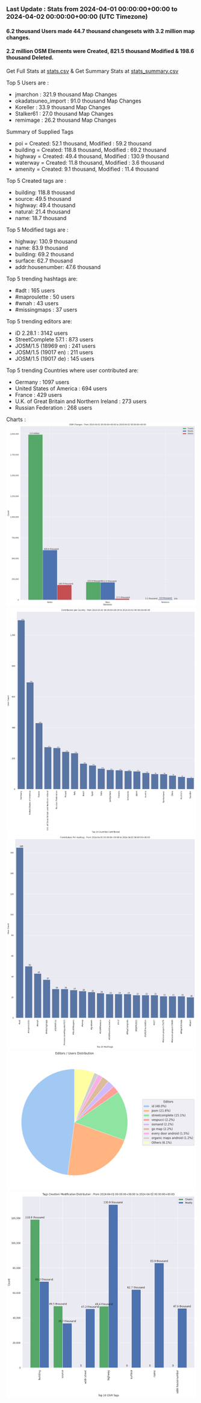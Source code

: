 ### Last Update : Stats from 2024-04-01 00:00:00+00:00 to 2024-04-02 00:00:00+00:00 (UTC Timezone)

#### 6.2 thousand Users made 44.7 thousand changesets with 3.2 million map changes.
#### 2.2 million OSM Elements were Created, 821.5 thousand Modified & 198.6 thousand Deleted.
Get Full Stats at [stats.csv](/stats/Global/Daily/stats.csv)
 & Get Summary Stats at [stats_summary.csv](/stats/Global/Daily/stats_summary.csv)

Top 5 Users are : 
- jmarchon : 321.9 thousand Map Changes
- okadatsuneo_import : 91.0 thousand Map Changes
- Koreller : 33.9 thousand Map Changes
- Stalker61 : 27.0 thousand Map Changes
- remimage : 26.2 thousand Map Changes

Summary of Supplied Tags
- poi = Created: 52.1 thousand, Modified : 59.2 thousand
- building = Created: 118.8 thousand, Modified : 69.2 thousand
- highway = Created: 49.4 thousand, Modified : 130.9 thousand
- waterway = Created: 11.8 thousand, Modified : 3.6 thousand
- amenity = Created: 9.1 thousand, Modified : 11.4 thousand


Top 5 Created tags are :
- building: 118.8 thousand
- source: 49.5 thousand
- highway: 49.4 thousand
- natural: 21.4 thousand
- name: 18.7 thousand


Top 5 Modified tags are :
- highway: 130.9 thousand
- name: 83.9 thousand
- building: 69.2 thousand
- surface: 62.7 thousand
- addr:housenumber: 47.6 thousand


Top 5 trending hashtags are:
- #adt : 165 users
- #maproulette : 50 users
- #wnah : 43 users
- #missingmaps : 37 users


Top 5 trending editors are:
- iD 2.28.1 : 3142 users
- StreetComplete 57.1 : 873 users
- JOSM/1.5 (18969 en) : 241 users
- JOSM/1.5 (19017 en) : 211 users
- JOSM/1.5 (19017 de) : 145 users


Top 5 trending Countries where user contributed are:
- Germany : 1097 users
- United States of America : 694 users
- France : 429 users
- U.K. of Great Britain and Northern Ireland : 273 users
- Russian Federation : 268 users


 Charts : 
![Alt text](./stats_osm_changes.png) 
![Alt text](./stats_users_per_country.png) 
![Alt text](./stats_users_per_hashtag.png) 
![Alt text](./stats_editors_pie_chart.png) 
![Alt text](./stats_tags.png) 
